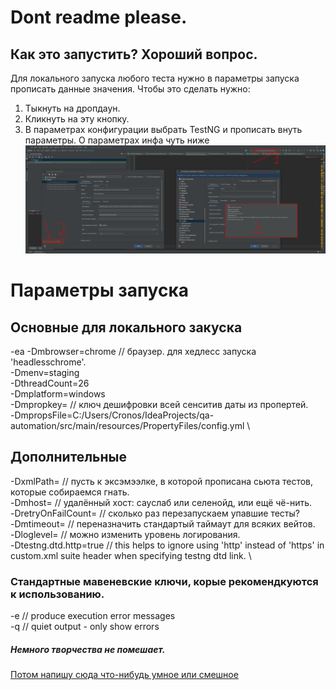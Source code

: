 # Dont readme please.
## Как это запустить? Хороший вопрос.

Для локального запуска любого теста нужно в параметры запуска прописать данные значения.
Чтобы это сделать нужно:
1. Тыкнуть на дропдаун.
2. Кликнуть на эту кнопку.
3. В параметрах конфигурации выбрать TestNG и прописать внуть параметры. О параметрах инфа чуть ниже 
![Куда тыкать](https://github.com/papinhacker/zabelin-portfolio/blob/master/src/main/resources/kuda_tickat.png)

# Параметры запуска
## Основные для локального закуска
-ea
-Dmbrowser=chrome // браузер. для хедлесс запуска 'headlesschrome'. \
-Dmenv=staging \
-DthreadCount=26 \
-Dmplatform=windows \
-Dmpropkey= // ключ дешифровки всей сенситив даты из пропертей. \
-DmpropsFile=C:/Users/Cronos/IdeaProjects/qa-automation/src/main/resources/PropertyFiles/config.yml \
## Дополнительные
-DxmlPath= // пусть к эксэмээлке, в которой прописана сьюта тестов, которые собираемся гнать. \
-Dmhost= // удалённый хост: сауслаб или селенойд, или ещё чё-нить. \
-DretryOnFailCount= // сколько раз перезапускаем упавшие тесты? \
-Dmtimeout= // переназначить стандартый таймаут для всяких вейтов. \
-Dloglevel= // можно изменить уровень логирования. \
-Dtestng.dtd.http=true // this helps to ignore using 'http' instead of 'https' in custom.xml suite header when specifying testng dtd link. \

### Стандартные мавеневские ключи, корые рекомендкуются к использованию.
-e // produce execution error messages \
-q // quiet output - only show errors 

##### Немного творчества не помешает.
[Потом напишу сюда что-нибудь умное или смешное](https://coub.com/view/33u60q)